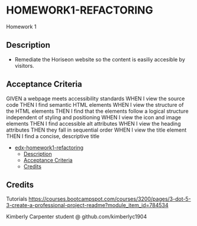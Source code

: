 # HOMEWORK1-REFACTORING
Homework 1

## Description

- Remediate the Horiseon website so the content is easiliy accesible by visitors.

## Acceptance Criteria
GIVEN a webpage meets accessibility standards
WHEN I view the source code
THEN I find semantic HTML elements
WHEN I view the structure of the HTML elements
THEN I find that the elements follow a logical structure independent of styling and positioning
WHEN I view the icon and image elements
THEN I find accessible alt attributes
WHEN I view the heading attributes
THEN they fall in sequential order
WHEN I view the title element
THEN I find a concise, descriptive title

- [edx-homework1-refactoring](#edx-homework1-refactoring)
  - [Description](#description)
  - [Acceptance Criteria](#acceptance-criteria)
  - [Credits](#credits)

## Credits

Tutorials
https://courses.bootcampspot.com/courses/3200/pages/3-dot-5-3-create-a-professional-project-readme?module_item_id=784534

Kimberly Carpenter student @ github.com/kimberlyc1904